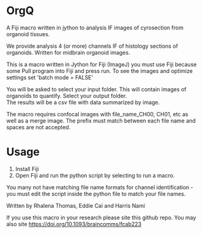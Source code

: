 # OrgQ

A Fiji macro written in jython to analysis IF images of cyrosection from organoid tissues. 

We provide analysis 4 (or more) channels IF of histology sections of organoids.  Written for midbrain organoid images.

This is a macro written in Jython for Fiji (ImageJ) you must use Fiji because some 
Pull program into Fiji and press run.  To see the images and optimize settings set 'batch mode = FALSE'

You will be asked to select your input folder. This will contain images of organoids to quantify. Select your output folder.  
The results will be a csv file with data summarized by image.

The macro requires confocal images with file_name_CH00, CH01, etc as well as a merge image.  The prefix must match between each file name and spaces are not accepted. 

# Usage 

1. Install Fiji
2. Open Fiji and run the python script by selecting to run a macro.

You many not have matching file name formats for channel identification - you must edit the script inside the python file to match your file names. 



Written by Rhalena Thomas, Eddie Cai and Harris Nami

If you use this macro in your research please site this github repo. 
You may also site https://doi.org/10.1093/braincomms/fcab223
